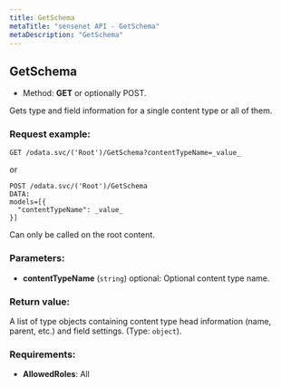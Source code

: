 ```yaml
---
title: GetSchema
metaTitle: "sensenet API - GetSchema"
metaDescription: "GetSchema"
---
```


## GetSchema
- Method: **GET** or optionally POST.

Gets type and field information for a single content type or all of them.

### Request example:

```
GET /odata.svc/('Root')/GetSchema?contentTypeName=_value_
```
or
```
POST /odata.svc/('Root')/GetSchema
DATA:
models=[{
  "contentTypeName": _value_
}]
```
Can only be called on the root content.
### Parameters:
- **contentTypeName** (`string`) optional: Optional content type name.

### Return value:
A list of type objects containing content type head information
 (name, parent, etc.) and field settings. (Type: `object`).

### Requirements:
- **AllowedRoles**: All

